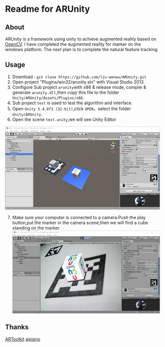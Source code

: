 ﻿# Readme for ARUnity

## About
ARUnity is a framework using unity to achieve augmented reality based on [OpenCV][1].
I have completed the augmented reality for marker on the windows platform.
The next plan is to complete the natural feature tracking.

## Usage

 1. Download : `git clone https://github.com/liu-wenwu/ARUnity.git`
 2. Open project "Plugins/win32/arunity.sln" with Visual Studio 2013.
 3. Configure Sub project `arunity`with x86 & release mode, compile & generate `arunity.dll`,then copy this file to the folder `Unity/ARUnity/Assets/Plugins/x86`.
 4. Sub project `test` is used to test the algorithm and interface.
 5. Open `Unity 5.4.0f3 (32-bit)`,click `OPEN`，select the folder `Unity/ARUnity`.
 6. Open the scene `test.unity`,we will see Unity Editor 

![image](https://github.com/liu-wenwu/ARUnity/raw/master/Doc/editor_demo.png)

 7. Make sure your computer is connected to a camera.Push the play button,put the marker in the camera scene,then we will find a cube standing on the marker.
![image](https://github.com/liu-wenwu/ARUnity/raw/master/Doc/running_demo.png)

## Thanks
[ARToolkit][2]
[aipiano][3]


  [1]: https://github.com/opencv/opencv
  [2]: https://github.com/liu-wenwu/artoolkit5 "ARToolkit"
  [3]: http://aipiano.farbox.com/ "aipiano"